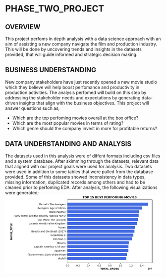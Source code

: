 # PHASE_TWO_PROJECT
## OVERVIEW
This project perfoms in depth analysis with a data science approach with an aim of assisting a new company navigate the film and production industry. This will be done by uncovering trends and insights in the datasets provided, that will guide informed and strategic decision making.
## BUSINESS UNDERSTANDING
 New company stakeholders have just recently opened a new movie studio which they believe will help boost perfomance and productivity in production activities. The analysis perfomed will build on this step by addressing the stakeholder needs and expectations by generating data-driven insights that align with the business objectives. This project will answer questions such as;
 - Which are the top perfoming movies overall at the box office?
 - Which are the most popular movies in terms of rating?
 - Which genre should the company invest in more for profitable returns?
## DATA UNDERSTANDING AND ANALYSIS
The datasets used in this analysis were of diffent formats including csv files and a system database. After skimming through the datasets, relevant data that aligned with our project goals were used for analysis. Two datasets were used in addition to some tables that were pulled from the database provided. Some of this datasets showed inconsistency in data types, missing information, duplicated records among others and had to be cleaned prior to perfoming EDA. After analysis, the following visualizations were generated;
![image alt](https://github.com/Jesse-ngugi99/PHASE_TWO_PROJECT/blob/50c0a9e691a75e886eebeb724c8cc5850f0bb5a5/Screenshot%202025-08-05%20204202.png)
